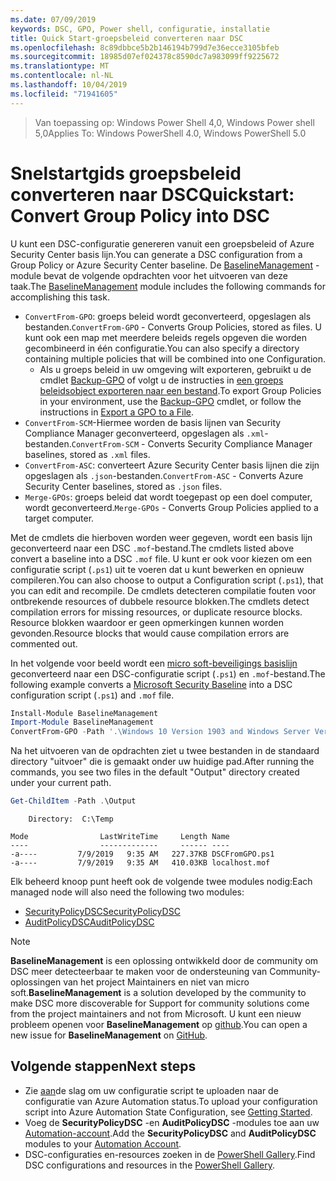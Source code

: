 ```yaml
---
ms.date: 07/09/2019
keywords: DSC, GPO, Power shell, configuratie, installatie
title: Quick Start-groepsbeleid converteren naar DSC
ms.openlocfilehash: 8c89dbbce5b2b146194b799d7e36ecce3105bfeb
ms.sourcegitcommit: 18985d07ef024378c8590dc7a983099ff9225672
ms.translationtype: MT
ms.contentlocale: nl-NL
ms.lasthandoff: 10/04/2019
ms.locfileid: "71941605"
---
```

> <span data-ttu-id="fff07-103">Van toepassing op: Windows Power Shell 4,0, Windows Power shell 5,0</span><span class="sxs-lookup"><span data-stu-id="fff07-103">Applies To: Windows PowerShell 4.0, Windows PowerShell 5.0</span></span>

# <a name="quickstart-convert-group-policy-into-dsc"></a><span data-ttu-id="fff07-104">Snelstartgids groepsbeleid converteren naar DSC</span><span class="sxs-lookup"><span data-stu-id="fff07-104">Quickstart: Convert Group Policy into DSC</span></span>

<span data-ttu-id="fff07-105">U kunt een DSC-configuratie genereren vanuit een groepsbeleid of Azure Security Center basis lijn.</span><span class="sxs-lookup"><span data-stu-id="fff07-105">You can generate a DSC configuration from a Group Policy or Azure Security Center baseline.</span></span> <span data-ttu-id="fff07-106">De [BaselineManagement](https://www.powershellgallery.com/packages/BaselineManagement) -module bevat de volgende opdrachten voor het uitvoeren van deze taak.</span><span class="sxs-lookup"><span data-stu-id="fff07-106">The [BaselineManagement](https://www.powershellgallery.com/packages/BaselineManagement) module includes the following commands for accomplishing this task.</span></span>

- <span data-ttu-id="fff07-107">`ConvertFrom-GPO`: groeps beleid wordt geconverteerd, opgeslagen als bestanden.</span><span class="sxs-lookup"><span data-stu-id="fff07-107">`ConvertFrom-GPO` - Converts Group Policies, stored as files.</span></span> <span data-ttu-id="fff07-108">U kunt ook een map met meerdere beleids regels opgeven die worden gecombineerd in één configuratie.</span><span class="sxs-lookup"><span data-stu-id="fff07-108">You can also specify a directory containing multiple policies that will be combined into one Configuration.</span></span>
  - <span data-ttu-id="fff07-109">Als u groeps beleid in uw omgeving wilt exporteren, gebruikt u de cmdlet [Backup-GPO](/powershell/module/grouppolicy/backup-gpo?view=win10-ps) of volgt u de instructies in [een groeps beleidsobject exporteren naar een bestand](/microsoft-desktop-optimization-pack/agpm/export-a-gpo-to-a-file).</span><span class="sxs-lookup"><span data-stu-id="fff07-109">To export Group Policies in your environment, use the [Backup-GPO](/powershell/module/grouppolicy/backup-gpo?view=win10-ps) cmdlet, or follow the instructions in [Export a GPO to a File](/microsoft-desktop-optimization-pack/agpm/export-a-gpo-to-a-file).</span></span>
- <span data-ttu-id="fff07-110">`ConvertFrom-SCM`-Hiermee worden de basis lijnen van Security Compliance Manager geconverteerd, opgeslagen als `.xml`-bestanden.</span><span class="sxs-lookup"><span data-stu-id="fff07-110">`ConvertFrom-SCM` - Converts Security Compliance Manager baselines, stored as `.xml` files.</span></span>
- <span data-ttu-id="fff07-111">`ConvertFrom-ASC`: converteert Azure Security Center basis lijnen die zijn opgeslagen als `.json`-bestanden.</span><span class="sxs-lookup"><span data-stu-id="fff07-111">`ConvertFrom-ASC` - Converts Azure Security Center baselines, stored as `.json` files.</span></span>
- <span data-ttu-id="fff07-112">`Merge-GPOs`: groeps beleid dat wordt toegepast op een doel computer, wordt geconverteerd.</span><span class="sxs-lookup"><span data-stu-id="fff07-112">`Merge-GPOs` - Converts Group Policies applied to a target computer.</span></span>

<span data-ttu-id="fff07-113">Met de cmdlets die hierboven worden weer gegeven, wordt een basis lijn geconverteerd naar een DSC `.mof`-bestand.</span><span class="sxs-lookup"><span data-stu-id="fff07-113">The cmdlets listed above convert a baseline into a DSC `.mof` file.</span></span> <span data-ttu-id="fff07-114">U kunt er ook voor kiezen om een configuratie script (`.ps1`) uit te voeren dat u kunt bewerken en opnieuw compileren.</span><span class="sxs-lookup"><span data-stu-id="fff07-114">You can also choose to output a Configuration script (`.ps1`), that you can edit and recompile.</span></span> <span data-ttu-id="fff07-115">De cmdlets detecteren compilatie fouten voor ontbrekende resources of dubbele resource blokken.</span><span class="sxs-lookup"><span data-stu-id="fff07-115">The cmdlets detect compilation errors for missing resources, or duplicate resource blocks.</span></span> <span data-ttu-id="fff07-116">Resource blokken waardoor er geen opmerkingen kunnen worden gevonden.</span><span class="sxs-lookup"><span data-stu-id="fff07-116">Resource blocks that would cause compilation errors are commented out.</span></span>

<span data-ttu-id="fff07-117">In het volgende voor beeld wordt een [micro soft-beveiligings basislijn](https://www.microsoft.com/en-us/download/details.aspx?id=55319) geconverteerd naar een DSC-configuratie script (`.ps1`) en `.mof`-bestand.</span><span class="sxs-lookup"><span data-stu-id="fff07-117">The following example converts a [Microsoft Security Baseline](https://www.microsoft.com/en-us/download/details.aspx?id=55319) into a DSC configuration script (`.ps1`) and `.mof` file.</span></span>

```powershell
Install-Module BaselineManagement
Import-Module BaselineManagement
ConvertFrom-GPO -Path '.\Windows 10 Version 1903 and Windows Server Version 1903 Security Baseline\GPOs\' -OutputConfigurationScript
```

<span data-ttu-id="fff07-118">Na het uitvoeren van de opdrachten ziet u twee bestanden in de standaard directory "uitvoer" die is gemaakt onder uw huidige pad.</span><span class="sxs-lookup"><span data-stu-id="fff07-118">After running the commands, you see two files in the default "Output" directory created under your current path.</span></span>

```powershell
Get-ChildItem -Path .\Output
```

```Output
    Directory:  C:\Temp

Mode                LastWriteTime     Length Name
----                -------------     ------ ----
-a----         7/9/2019   9:35 AM   227.37KB DSCFromGPO.ps1
-a----         7/9/2019   9:35 AM   410.03KB localhost.mof
```

<span data-ttu-id="fff07-119">Elk beheerd knoop punt heeft ook de volgende twee modules nodig:</span><span class="sxs-lookup"><span data-stu-id="fff07-119">Each managed node will also need the following two modules:</span></span>

- [<span data-ttu-id="fff07-120">SecurityPolicyDSC</span><span class="sxs-lookup"><span data-stu-id="fff07-120">SecurityPolicyDSC</span></span>](https://www.powershellgallery.com/packages/SecurityPolicyDsc)
- [<span data-ttu-id="fff07-121">AuditPolicyDSC</span><span class="sxs-lookup"><span data-stu-id="fff07-121">AuditPolicyDSC</span></span>](https://www.powershellgallery.com/packages/AuditPolicyDsc)

> [!NOTE]
> <span data-ttu-id="fff07-122">**BaselineManagement** is een oplossing ontwikkeld door de community om DSC meer detecteerbaar te maken voor de ondersteuning van Community-oplossingen van het project Maintainers en niet van micro soft.</span><span class="sxs-lookup"><span data-stu-id="fff07-122">**BaselineManagement** is a solution developed by the community to make DSC more discoverable for Support for community solutions come from the project maintainers and not from Microsoft.</span></span> <span data-ttu-id="fff07-123">U kunt een nieuw probleem openen voor **BaselineManagement** op [github](https://github.com/microsoft/BaselineManagement).</span><span class="sxs-lookup"><span data-stu-id="fff07-123">You can open a new issue for **BaselineManagement** on [GitHub](https://github.com/microsoft/BaselineManagement).</span></span>

## <a name="next-steps"></a><span data-ttu-id="fff07-124">Volgende stappen</span><span class="sxs-lookup"><span data-stu-id="fff07-124">Next steps</span></span>

- <span data-ttu-id="fff07-125">Zie [aan](/automation/automation-dsc-getting-started#importing-a-configuration-into-azure-automation)de slag om uw configuratie script te uploaden naar de configuratie van Azure Automation status.</span><span class="sxs-lookup"><span data-stu-id="fff07-125">To upload your configuration script into Azure Automation State Configuration, see [Getting Started](/automation/automation-dsc-getting-started#importing-a-configuration-into-azure-automation).</span></span>
- <span data-ttu-id="fff07-126">Voeg de **SecurityPolicyDSC** -en **AuditPolicyDSC** -modules toe aan uw [Automation-account](/azure/automation/shared-resources/modules).</span><span class="sxs-lookup"><span data-stu-id="fff07-126">Add the **SecurityPolicyDSC** and **AuditPolicyDSC** modules to your [Automation Account](/azure/automation/shared-resources/modules).</span></span>
- <span data-ttu-id="fff07-127">DSC-configuraties en-resources zoeken in de [PowerShell Gallery](https://www.powershellgallery.com/).</span><span class="sxs-lookup"><span data-stu-id="fff07-127">Find DSC configurations and resources in the [PowerShell Gallery](https://www.powershellgallery.com/).</span></span>
